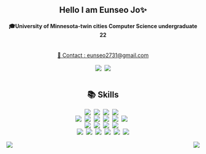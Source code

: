 <div align="center">
  <h2>Hello I am Eunseo Jo✨</h2>
  <h4> 🎓University of Minnesota-twin cities Computer Science undergraduate 22</h3>
  <br>
  <a href="mailto:eunseo2731@gmail.com">💌 Contact : eunseo2731@gmail.com</a>
  <br><br>
  <div style="display: flex; flex-direction: row; justify-content: center; align-items: center;">
    <a href="https://www.instagram.com/katieee__j/">
      <img src="https://img.shields.io/badge/Instagram-5851DB?style=for-the-badge&logo=Instagram&logoColor=white"/>
    </a>
    &nbsp;&nbsp;
    <a href="https://velog.io/@jkatie1027">
      <img src="https://img.shields.io/badge/Velog-1DBF73?style=for-the-badge&logo=Velog&logoColor=white"/>
    </a>
  </div>
  <br>
  <h2>📚 Skills</h2>
  <div style="display: flex; flex-wrap: wrap; justify-content: center;">
    <img src="https://img.shields.io/badge/HTML5-E34F26?style=for-the-badge&logo=html5&logoColor=white"/>
    &nbsp;&nbsp;
    <img src="https://img.shields.io/badge/CSS3-1572B6?style=for-the-badge&logo=css3&logoColor=white"/>
    &nbsp;&nbsp;
    <img src="https://img.shields.io/badge/Javascript-F7DF1E?style=for-the-badge&logo=javascript&logoColor=black"/>
    &nbsp;&nbsp;
    <img src="https://img.shields.io/badge/TypeScript-3178C6?style=for-the-badge&logo=typescript&logoColor=white"/>
    &nbsp;&nbsp;
  </div>
  
  <div style="display: flex; flex-wrap: wrap; justify-content: center;">
    <img src="https://img.shields.io/badge/React-61DAFB?style=for-the-badge&logo=React&logoColor=white"/>
    &nbsp;&nbsp;
    <img src="https://img.shields.io/badge/Next-000000?style=for-the-badge&logo=Next.js&logoColor=white">
     &nbsp;&nbsp;
    <img src="https://img.shields.io/badge/-React%20Query-FF4154?style=for-the-badge&logo=react%20query&logoColor=white">
     &nbsp;&nbsp;
    <img src="https://img.shields.io/badge/React%20Hook%20Form-%23EC5990.svg?style=for-the-badge&logo=reacthookform&logoColor=white">
     &nbsp;&nbsp;
    <img src="https://img.shields.io/badge/Recoil-3578E5?style=for-the-badge&logo=Recoil&logoColor=white">
     &nbsp;&nbsp;
    <img src="https://img.shields.io/badge/zustand-%23323330.svg?style=for-the-badge&logo=&logoColor=%23F7DF1E"/>
      &nbsp;&nbsp;
  </div>
  
  <div style="display: flex; flex-wrap: wrap; justify-content: center;">
    <img src="https://img.shields.io/badge/Tailwind-06B6D4?style=for-the-badge&logo=TailwindCSS&logoColor=white">
     &nbsp;&nbsp;
    <img src="https://img.shields.io/badge/Styled%20Components-DB7093?style=for-the-badge&logo=Styled-components&logoColor=white"/>
    &nbsp;&nbsp;
    <img src="https://img.shields.io/badge/Storybook-FF4785?style=for-the-badge&logo=storybook&logoColor=white">
     &nbsp;&nbsp;
     <img src="https://img.shields.io/badge/Framer%20Motion-black?style=for-the-badge&logo=framer&logoColor=blue">
     &nbsp;&nbsp;
  </div>
  
  <div style="display: flex; flex-wrap: wrap; justify-content: center;">
    <img src="https://img.shields.io/badge/Jest-C21325?style=for-the-badge&logo=Jest&logoColor=white">
     &nbsp;&nbsp;
    <img src="https://img.shields.io/badge/Docker-2496ED?style=for-the-badge&logo=Docker&logoColor=white"/>
    &nbsp;&nbsp;
     <img src="https://img.shields.io/badge/eslint-3A33D1?style=for-the-badge&logo=eslint&logoColor=white">
     &nbsp;&nbsp;
    <img src="https://img.shields.io/badge/prettier-1A2C34?style=for-the-badge&logo=prettier&logoColor=F7BA3E">
     &nbsp;&nbsp;
    <img src="https://img.shields.io/badge/GIT-E44C30?style=for-the-badge&logo=git&logoColor=white"/>
    &nbsp;&nbsp;
    <img src="https://img.shields.io/badge/Github-000000?style=for-the-badge&logo=Github&logoColor=white"/>
  </div>
  <br>
  <div style="display: flex; flex-direction: row; justify-content: space-between;">
      <img src="https://github-readme-stats.vercel.app/api?username=Eunseo-jo&show_icons=true&theme=react&hide_border=true"/>
      <img src="https://github-readme-stats.vercel.app/api/top-langs/?username=Eunseo-jo&layout=compact&langs_count=7&theme=react&hide_border=true"/>

  </div>
</div> 
